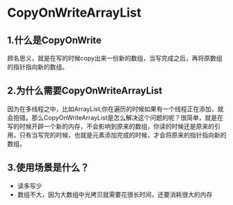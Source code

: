 # CopyOnWriteArrayList

## 1.什么是CopyOnWrite

顾名思义，就是在写的时候copy出来一份新的数组，当写完成之后，再将原数组的指针指向新的数组。

## 2.为什么需要CopyOnWriteArrayList

因为在多线程之中，比如ArrayList,你在遍历的时候如果有一个线程正在添加，就会抱错。那么CopyOnWriteArrayList是怎么解决这个问题的呢？很简单，就是在写的时候开辟一个新的内存，不会影响到原来的数组，你读的时候还是原来的引用，只有当写完的时候，也就是元素添加完成的时候，才会将原来的指针指向新的数组。

## 3.使用场景是什么？

* 读多写少
* 数组不大，因为大数组中光拷贝就需要花很长时间，还要消耗很大的内存
